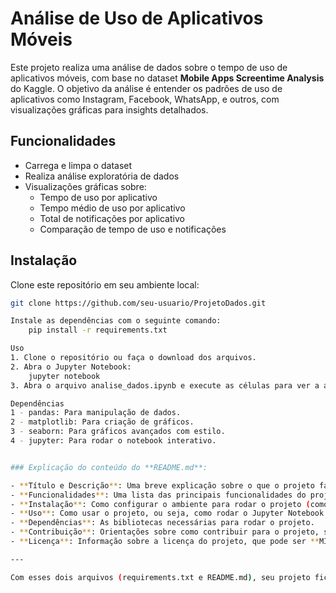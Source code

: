 # Análise de Uso de Aplicativos Móveis

Este projeto realiza uma análise de dados sobre o tempo de uso de aplicativos móveis, com base no dataset **Mobile Apps Screentime Analysis** do Kaggle. O objetivo da análise é entender os padrões de uso de aplicativos como Instagram, Facebook, WhatsApp, e outros, com visualizações gráficas para insights detalhados.

## Funcionalidades

- Carrega e limpa o dataset
- Realiza análise exploratória de dados
- Visualizações gráficas sobre:
  - Tempo de uso por aplicativo
  - Tempo médio de uso por aplicativo
  - Total de notificações por aplicativo
  - Comparação de tempo de uso e notificações
  
## Instalação

Clone este repositório em seu ambiente local:

```bash
git clone https://github.com/seu-usuario/ProjetoDados.git

Instale as dependências com o seguinte comando:
    pip install -r requirements.txt

Uso
1. Clone o repositório ou faça o download dos arquivos.
2. Abra o Jupyter Notebook:
    jupyter notebook
3. Abra o arquivo analise_dados.ipynb e execute as células para ver a análise.

Dependências
1 - pandas: Para manipulação de dados.
2 - matplotlib: Para criação de gráficos.
3 - seaborn: Para gráficos avançados com estilo.
4 - jupyter: Para rodar o notebook interativo.


### Explicação do conteúdo do **README.md**:

- **Título e Descrição**: Uma breve explicação sobre o que o projeto faz.
- **Funcionalidades**: Uma lista das principais funcionalidades do projeto.
- **Instalação**: Como configurar o ambiente para rodar o projeto (como clonar o repositório e instalar as dependências).
- **Uso**: Como usar o projeto, ou seja, como rodar o Jupyter Notebook.
- **Dependências**: As bibliotecas necessárias para rodar o projeto.
- **Contribuição**: Orientações sobre como contribuir para o projeto, se desejado.
- **Licença**: Informação sobre a licença do projeto, que pode ser **MIT** (ou qualquer outra que você escolher).

---

Com esses dois arquivos (requirements.txt e README.md), seu projeto ficará bem documentado e com todas as dependências necessárias, facilitando a utilização por outras pessoas e até por você no futuro!
